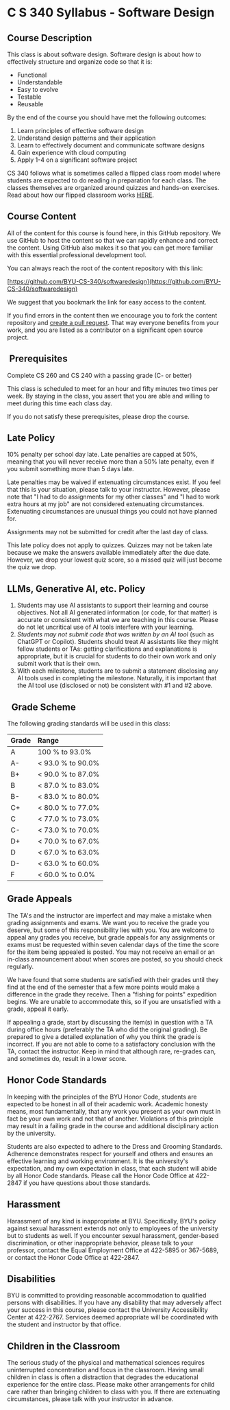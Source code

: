 # C S 340 Syllabus - Software Design

## Course Description

This class is about software design. Software design is about how to effectively structure and organize code so that it is:

- Functional
- Understandable
- Easy to evolve
- Testable
- Reusable

By the end of the course you should have met the following outcomes:

1. Learn principles of effective software design
2. Understand design patterns and their application
3. Learn to effectively document and communicate software designs
4. Gain experience with cloud computing
5. Apply 1-4 on a significant software project

CS 340 follows what is sometimes called a flipped class room model where students are expected to do reading in preparation for each class. The classes themselves are organized around quizzes and hands-on exercises. Read about how our flipped classroom works [HERE](flipped-classroom.md).

## Course Content

All of the content for this course is found here, in this GitHub repository. We use GitHub to host the content so that we can rapidly enhance and correct the content. Using GitHub also makes it so that you can get more familiar with this essential professional development tool.

You can always reach the root of the content repository with this link:

[https://github.com/BYU-CS-340/softwaredesign](https://github.com/BYU-CS-340/softwaredesign)

We suggest that you bookmark the link for easy access to the content.

If you find errors in the content then we encourage you to fork the content repository and [create a pull request](https://docs.github.com/en/pull-requests/collaborating-with-pull-requests/proposing-changes-to-your-work-with-pull-requests/creating-a-pull-request-from-a-fork). That way everyone benefits from your work, and you are listed as a contributor on a significant open source project.

##  Prerequisites

Complete CS 260 and CS 240 with a passing grade (C- or better)

This class is scheduled to meet for an hour and fifty minutes two times per week. By staying in the class, you assert that you are able and willing to meet during this time each class day.

If you do not satisfy these prerequisites, please drop the course.

## Late Policy

10% penalty per school day late. Late penalties are capped at 50%, meaning that you will never receive more than a 50% late penalty, even if you submit something more than 5 days late.

Late penalties may be waived if extenuating circumstances exist. If you feel that this is your situation, please talk to your instructor. However, please note that "I had to do assignments for my other classes" and "I had to work extra hours at my job" are not considered extenuating circumstances. Extenuating circumstances are unusual things you could not have planned for.

Assignments may not be submitted for credit after the last day of class.

This late policy does not apply to quizzes. Quizzes may not be taken late because we make the answers available immediately after the due date. However, we drop your lowest quiz score, so a missed quiz will just become the quiz we drop.

## LLMs, Generative AI, etc. Policy

1. Students may use AI assistants to support their learning and course objectives. Not all AI generated information (or code, for that matter) is accurate or consistent with what we are teaching in this course. Please do not let uncritical use of AI tools interfere with your learning.
2. *Students may not submit code that was written by an AI tool* (such as ChatGPT or Copilot). Students should treat AI assistants like they might fellow students or TAs: getting clarifications and explanations is appropriate, but it is crucial for students to do their own work and only submit work that is their own.
3. With each milestone, students are to submit a statement disclosing any AI tools used in completing the milestone. Naturally, it is important that the AI tool use (disclosed or not) be consistent with #1 and #2 above.

##   Grade Scheme

The following grading standards will be used in this class:

| Grade | Range             |
| :---- | :---------------- |
| A     | 100 % to 93.0%    |
| A-    | < 93.0 % to 90.0% |
| B+    | < 90.0 % to 87.0% |
| B     | < 87.0 % to 83.0% |
| B-    | < 83.0 % to 80.0% |
| C+    | < 80.0 % to 77.0% |
| C     | < 77.0 % to 73.0% |
| C-    | < 73.0 % to 70.0% |
| D+    | < 70.0 % to 67.0% |
| D     | < 67.0 % to 63.0% |
| D-    | < 63.0 % to 60.0% |
| F     | < 60.0 % to 0.0%  |

## Grade Appeals

The TA's and the instructor are imperfect and may make a mistake when grading assignments and exams. We want you to receive the grade you deserve, but some of this responsibility lies with you. You are welcome to appeal any grades you receive, but grade appeals for any assignments or exams must be requested within seven calendar days of the time the score for the item being appealed is posted. You may not receive an email or an in-class announcement about when scores are posted, so you should check regularly.

We have found that some students are satisfied with their grades until they find at the end of the semester that a few more points would make a difference in the grade they receive. Then a "fishing for points" expedition begins. We are unable to accommodate this, so if you are unsatisfied with a grade, appeal it early.

If appealing a grade, start by discussing the item(s) in question with a TA during office hours (preferably the TA who did the original grading). Be prepared to give a detailed explanation of why you think the grade is incorrect. If you are not able to come to a satisfactory conclusion with the TA, contact the instructor. Keep in mind that although rare, re-grades can, and sometimes do, result in a lower score.

## Honor Code Standards

In keeping with the principles of the BYU Honor Code, students are expected to be honest in all of their academic work. Academic honesty means, most fundamentally, that any work you present as your own must in fact be your own work and not that of another. Violations of this principle may result in a failing grade in the course and additional disciplinary action by the university.

Students are also expected to adhere to the Dress and Grooming Standards. Adherence demonstrates respect for yourself and others and ensures an effective learning and working environment. It is the university's expectation, and my own expectation in class, that each student will abide by all Honor Code standards. Please call the Honor Code Office at 422-2847 if you have questions about those standards.

## Harassment

Harassment of any kind is inappropriate at BYU. Specifically, BYU's policy against sexual harassment extends not only to employees of the university but to students as well. If you encounter sexual harassment, gender-based discrimination, or other inappropriate behavior, please talk to your professor, contact the Equal Employment Office at 422-5895 or 367-5689, or contact the Honor Code Office at 422-2847.

## Disabilities

BYU is committed to providing reasonable accommodation to qualified persons with disabilities. If you have any disability that may adversely affect your success in this course, please contact the University Accessibility Center at 422-2767. Services deemed appropriate will be coordinated with the student and instructor by that office.

## Children in the Classroom

The serious study of the physical and mathematical sciences requires uninterrupted concentration and focus in the classroom. Having small children in class is often a distraction that degrades the educational experience for the entire class. Please make other arrangements for child care rather than bringing children to class with you. If there are extenuating circumstances, please talk with your instructor in advance.
